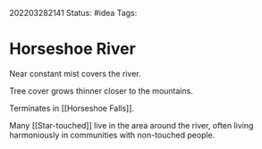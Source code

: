 202203282141
Status: #idea
Tags:

# Horseshoe River
Near constant mist covers the river.

Tree cover grows thinner closer to the mountains.

Terminates in [[Horseshoe Falls]]. 

Many [[Star-touched]] live in the area around the river, often living harmoniously in communities with non-touched people.